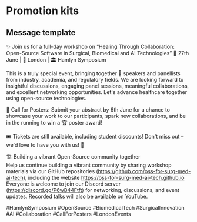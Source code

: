 # Promotion kits

## Message template 

✨ Join us for a full-day workshop on “Healing Through Collaboration: Open-Source Software in Surgical, Biomedical and AI Technologies” 
 📅 27th June | 📍 London | 🏛️ Hamlyn Symposium 
 
This is a truly special event, bringing together 👥 speakers and panellists from industry, academia, and regulatory fields. We are looking forward to insightful discussions, engaging panel sessions, meaningful collaborations, and excellent networking opportunities. 
Let's advance healthcare together using open-source technologies.

📢 Call for Posters: 
Submit your abstract by 6th June for a chance to showcase your work to our participants, spark new collaborations, and be in the running to win a 🏆 poster award! 
 
🎟️ Tickets are still available, including student discounts! 
Don't miss out – we'd love to have you with us! 💬

🏗 Building a vibrant Open-Source community together  
Help us continue building a vibrant community by sharing workshop materials via our GitHub repositories (https://github.com/oss-for-surg-med-ai-tech), including the website https://oss-for-surg-med-ai-tech.github.io 
Everyone is welcome to join our Discord server (https://discord.gg/P6wB44Ftft) for networking, discussions, and event updates. 
Recorded talks will also be available on YouTube.

#HamlynSymposium #OpenSource #BiomedicalTech #SurgicalInnovation #AI #Collaboration #CallForPosters #LondonEvents 
